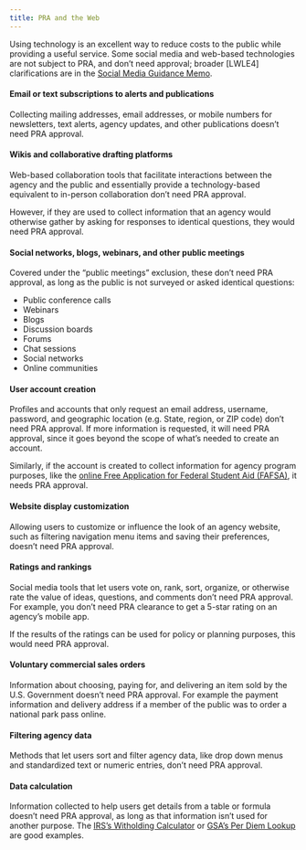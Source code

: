 ```yaml
---
title: PRA and the Web
---
```


 
Using technology is an excellent way to reduce costs to the public while providing a useful service. Some social media and web-based technologies are not subject to PRA, and don’t need approval; broader [LWLE4] clarifications are in the 
[Social Media Guidance Memo](https://www.whitehouse.gov/sites/whitehouse.gov/files/omb/assets/inforeg/SocialMediaGuidance_04072010.pdf).
 
#### Email or text subscriptions to alerts and publications ####

Collecting mailing addresses, email addresses, or mobile numbers for newsletters, text alerts, agency updates, and other publications doesn’t need PRA approval.
 
#### Wikis and collaborative drafting platforms ####
Web-based collaboration tools that facilitate interactions between the agency and the public and essentially provide a technology-based equivalent to in-person collaboration don’t need PRA approval.
 
However, if they are used to collect information that an agency would otherwise gather by asking for responses to identical questions, they would need PRA approval.
 
#### Social networks, blogs, webinars, and other public meetings ####
Covered under the “public meetings” exclusion, these don’t need PRA approval, as long as the public is not surveyed or asked identical questions:
 
- Public conference calls
- Webinars
- Blogs
- Discussion boards
- Forums
- Chat sessions
- Social networks
- Online communities
 
#### User account creation ####
Profiles and accounts that only request an email address, username, password, and geographic location (e.g. State, region, or ZIP code) don’t need PRA approval. If more information is requested, it will need PRA approval, since it goes beyond the scope of what’s needed to create an account.
 
Similarly, if the account is created to collect information for agency program purposes, like the [online Free Application for Federal Student Aid (FAFSA)](https://studentaid.ed.gov/sa/fafsa), it needs PRA approval.
 
#### Website display customization ####
Allowing users to customize or influence the look of an agency website, such as filtering navigation menu items and saving their preferences, doesn’t need PRA approval.
 
#### Ratings and rankings ####
Social media tools that let users vote on, rank, sort, organize, or otherwise rate the value of ideas, questions, and comments don’t need PRA approval. For example, you don’t need PRA clearance to get a 5-star rating on an agency’s mobile app.
 
If the results of the ratings can be used for policy or planning purposes, this would need PRA approval.
 
#### Voluntary commercial sales orders ####
Information about choosing, paying for, and delivering an item sold by the U.S. Government doesn’t need PRA approval.  For example the payment information and delivery address if a member of the public was to order a national park pass online.
 
#### Filtering agency data ####
Methods that let users sort and filter agency data, like drop down menus and standardized text or numeric entries, don’t need PRA approval.
 
#### Data calculation ####
Information collected to help users get details from a table or formula doesn’t need PRA approval, as long as that information isn’t used for another purpose. The [IRS’s Witholding Calculator](https://www.irs.gov/individuals/irs-withholding-calculator) or [GSA’s Per Diem Lookup](https://www.gsa.gov/travel/plan-book/per-diem-rates/per-diem-rates-lookup) are good examples.  
 

